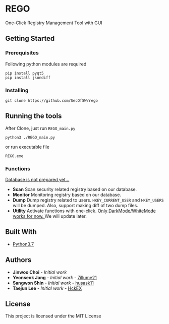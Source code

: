 # REGO

One-Click Registry Management Tool with GUI

## Getting Started

### Prerequisites

Following python modules are required

```
pip install pyqt5
pip install jsondiff
```

### Installing


```
git clone https://github.com/SecOfSW/rego
```


## Running the tools

After Clone, just run `REGO_main.py`

```
python3 ./REGO_main.py
```

or run executable file

```
REGO.exe
```

### Functions

<u> Database is not prepared yet... </u>

- **Scan**
Scan security related registry based on our database.
- **Monitor**
Monitoring registry based on our database.
- **Dump**
Dump registry related to users.
`HKEY_CURRENT_USER` and `HKEY_USERS` will be dumped.
Also, support making diff of two dump files.
- **Utility**
Activate functions with one-click.
<u> Only DarkMode/WhiteMode works for now. </u>
We will update later.


## Built With

* [Python3.7](https://www.python.org/)


## Authors

* **Jinwoo Choi** - *Initial work*
* **Yeonseok Jang** - *Initial work* - [7illume21](https://github.com/7illume21)
* **Sangwon Shin** - *Initial work* - [husask11](https://github.com/husask11)
* **Taejun Lee** - *Initial work* - [HckEX](https://github.com/HckEX)


## License

This project is licensed under the MIT License
